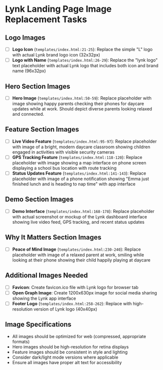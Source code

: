 # Lynk Landing Page Image Replacement Tasks

## Logo Images
- [ ] **Logo Icon** (`templates/index.html:21-25`): Replace the simple "L" logo with actual Lynk brand logo icon (32x32px)
- [ ] **Logo with Name** (`templates/index.html:26-29`): Replace the "lynk logo" text placeholder with actual Lynk logo that includes both icon and brand name (96x32px)

## Hero Section Images
- [ ] **Hero Image** (`templates/index.html:50-59`): Replace placeholder with image showing happy parents checking their phones for daycare updates while at work. Should depict diverse parents looking relaxed and connected.

## Feature Section Images
- [ ] **Live Video Feature** (`templates/index.html:95-97`): Replace placeholder with image of a bright, modern daycare classroom showing children engaged in activities with visible security cameras
- [ ] **GPS Tracking Feature** (`templates/index.html:118-120`): Replace placeholder with image showing a map interface on phone screen displaying a school bus location with route tracking
- [ ] **Status Updates Feature** (`templates/index.html:141-143`): Replace placeholder with image of a phone notification showing "Emma just finished lunch and is heading to nap time" with app interface

## Demo Section Images
- [ ] **Demo Interface** (`templates/index.html:168-178`): Replace placeholder with actual screenshot or mockup of the Lynk dashboard interface showing live video feed, GPS tracking, and recent status updates

## Why It Matters Section Images
- [ ] **Peace of Mind Image** (`templates/index.html:230-240`): Replace placeholder with image of a relaxed parent at work, smiling while looking at their phone showing their child happily playing at daycare

## Additional Images Needed
- [ ] **Favicon**: Create favicon.ico file with Lynk logo for browser tab
- [ ] **Open Graph Image**: Create 1200x630px image for social media sharing showing the Lynk app interface
- [ ] **Footer Logo** (`templates/index.html:258-262`): Replace with high-resolution version of Lynk logo (40x40px)

## Image Specifications
- All images should be optimized for web (compressed, appropriate formats)
- Hero images should be high-resolution for retina displays
- Feature images should be consistent in style and lighting
- Consider dark/light mode versions where applicable
- Ensure all images have proper alt text for accessibility